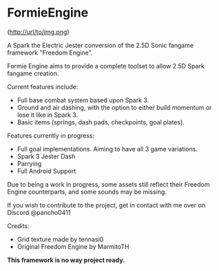 # FormieEngine
([http://url/to/img.png](https://cdn.imgchest.com/files/g4z9c6kb9a7.PNG))

 A Spark the Electric Jester conversion of the 2.5D Sonic fangame framework "Freedom Engine".

 Formie Engine aims to provide a complete toolset to allow 2.5D Spark fangame creation.

 Current features include:
 - Full base combat system based upon Spark 3.
 - Ground and air dashing, with the option to either build momentum or lose it like in Spark 3.
 - Basic items (springs, dash pads, checkpoints, goal plates).

 Features currently in progress:
 - Full goal implementations. Aiming to have all 3 game variations.
 - Spark 3 Jester Dash
 - Parrying
 - Full Android Support

 Due to being a work in progress, some assets still reflect their Freedom Engine counterparts, and some sounds may be missing.

If you wish to contribute to the project, get in contact with me over on Discord @pancho0411

Credits:
- Grid texture made by tennasi0
- Original Freedom Engine by MarmitoTH
 
 **This framework is no way project ready.**
